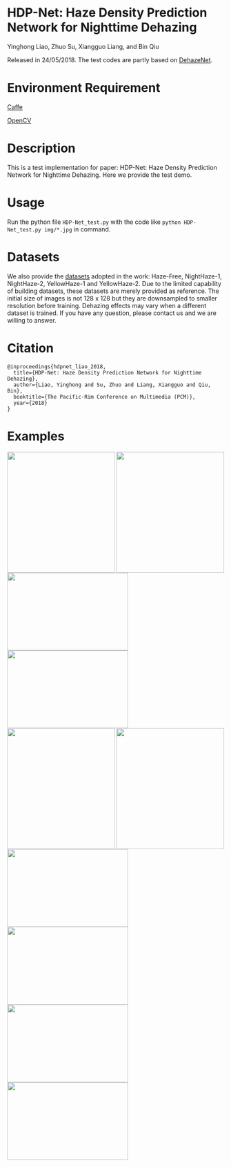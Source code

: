 # HDP-Net: Haze Density Prediction Network for Nighttime Dehazing
Yinghong Liao, Zhuo Su, Xiangguo Liang, and Bin Qiu 

Released in 24/05/2018. The test codes are partly based on [DehazeNet](https://github.com/zlinker/DehazeNet).

# Environment Requirement
[Caffe](https://github.com/BVLC/caffe)

[OpenCV](https://opencv.org/)

# Description
This is a test implementation for paper: HDP-Net: Haze Density Prediction Network for Nighttime Dehazing. Here we provide the test demo.

# Usage
Run the python file <code>HDP-Net_test.py</code> with the code like <code>python HDP-Net_test.py img/*.jpg</code> in command. 

# Datasets
We also provide the [datasets](https://pan.baidu.com/s/1cY8O5H8EYIwetPdb6xdupA) adopted in the work: Haze-Free, NightHaze-1, NightHaze-2, YellowHaze-1 and YellowHaze-2. Due to the limited capability of building datasets, these datasets are merely provided as reference. The initial size of images is not 128 x 128 but they are downsampled to smaller resolution before training. Dehazing effects may vary when a different dataset is trained. If you have any question, please contact us and we are willing to answer.

# Citation
        
	@inproceedings{hdpnet_liao_2018,		
	  title={HDP-Net: Haze Density Prediction Network for Nighttime Dehazing},
	  author={Liao, Yinghong and Su, Zhuo and Liang, Xiangguo and Qiu, Bin},
	  booktitle={The Pacific-Rim Conference on Multimedia (PCM)},
	  year={2018}
	} 

# Examples
<img src="https://github.com/nicholasly/HDP-Net/blob/master/img/01.jpg" width="250px" height="280px" align=left />
<img src="https://github.com/nicholasly/HDP-Net/blob/master/result/Dehaze_01.jpg" width="250px" height="280px" align=right/>

<img src="https://github.com/nicholasly/HDP-Net/blob/master/img/02.bmp" width="280px" height="180px" align=left />
<img src="https://github.com/nicholasly/HDP-Net/blob/master/result/Dehaze_02.bmp" width="280px" height="180px" align=right/>

<img src="https://github.com/nicholasly/HDP-Net/blob/master/img/03.jpeg" width="250px" height="280px" align=left />
<img src="https://github.com/nicholasly/HDP-Net/blob/master/result/Dehaze_03.jpeg" width="250px" height="280px" align=right/>

<img src="https://github.com/nicholasly/HDP-Net/blob/master/img/04.bmp" width="280px" height="180px" align=left />
<img src="https://github.com/nicholasly/HDP-Net/blob/master/result/Dehaze_04.jpg" width="280px" height="180px" align=right/>

<img src="https://github.com/nicholasly/HDP-Net/blob/master/img/05.bmp" width="280px" height="180px" align=left />
<img src="https://github.com/nicholasly/HDP-Net/blob/master/result/Dehaze_05.bmp" width="280px" height="180px" align=right/>
